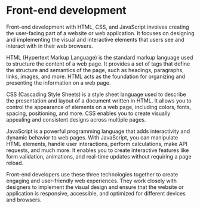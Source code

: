 # Front-end development

Front-end development with HTML, CSS, and JavaScript involves creating the user-facing part of a website or web application. It focuses on designing and implementing the visual and interactive elements that users see and interact with in their web browsers.

HTML (Hypertext Markup Language) is the standard markup language used to structure the content of a web page. It provides a set of tags that define the structure and semantics of the page, such as headings, paragraphs, links, images, and more. HTML acts as the foundation for organizing and presenting the information on a web page.

CSS (Cascading Style Sheets) is a style sheet language used to describe the presentation and layout of a document written in HTML. It allows you to control the appearance of elements on a web page, including colors, fonts, spacing, positioning, and more. CSS enables you to create visually appealing and consistent designs across multiple pages.

JavaScript is a powerful programming language that adds interactivity and dynamic behavior to web pages. With JavaScript, you can manipulate HTML elements, handle user interactions, perform calculations, make API requests, and much more. It enables you to create interactive features like form validation, animations, and real-time updates without requiring a page reload.

Front-end developers use these three technologies together to create engaging and user-friendly web experiences. They work closely with designers to implement the visual design and ensure that the website or application is responsive, accessible, and optimized for different devices and browsers.